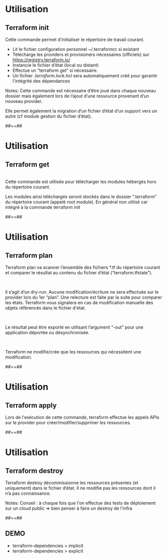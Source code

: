 

# Utilisation

## Terraform init

Cette commande permet d’initialiser le répertoire de travail courant.

* Lit le fichier configuration personnel ~/.terraformrc si existant
* Télécharge les providers et provisioners nécessaires (officiels) sur <https://registry.terraform.io/>
* Instancie le fichier d’état (local ou distant)
* Effectue un “terraform get“ si nécessaire.
* Un fichier *.terraform.lock.hcl* sera automatiquement créé pour garantir l'intégrité des dépendances

Notes:
Cette commande est nécessaire d’être joué dans chaque nouveau dossier mais également lors de l’ajout d’une ressource provenant d’un nouveau provider.

Elle permet également la migration d’un fichier d’état d’un support vers un autre (cf module gestion du fichier d’état).


##==##


# Utilisation

## Terraform get

<br>
Cette commande est utilisée pour télécharger les modules hébergés hors du répertoire courant.

<br>

Les modules ainsi téléchargés seront stockés dans le dossier “.terraform” du répertoire courant (appelé root module).
En général non utilisé car intégré à la commande terraform init


##==##


# Utilisation

## Terraform plan

Terraform plan va scanner l’ensemble des fichiers *.tf du répertoire courant et comparer le résultat au contenu du fichier d’état (“terraform.tfstate”).

<br>

Il s’agit d’un dry-run. Aucune modification/écriture ne sera effectuée sur le provider lors du 1er “plan”. Une relecture est faite par la suite pour comparer les états. Terraform vous signalera en cas de modification manuelle des objets référencés dans le fichier d'état.

<br>

Le résultat peut être exporté en utilisant l’argument “-out” pour une application déportée ou désynchronisée.

<br>

Terraform ne modifie/crée que les ressources qui nécessitent une modification.


##==##


# Utilisation

## Terraform apply

Lors de l'exécution de cette commande, terraform effectue les appels APIs sur le provider pour créer/modifier/supprimer les ressources.


##==##


# Utilisation

## Terraform destroy

Terraform destroy décommissionne les ressources présentes (et uniquement) dans le fichier d’état. Il ne modifie pas les ressources dont il n’a pas connaissance.

Notes:
Conseil : à chaque fois que l'on effectue des tests de déploiement sur un cloud public => bien penser à faire un destroy de l'infra

##==##

<!-- .slide: class="exercice" -->

## DEMO

* terraform-dependencies > implicit
* terraform-dependencies > explicit
